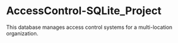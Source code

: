 # AccessControl-SQLite_Project
This database manages access control systems for a multi-location organization. 
